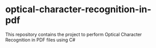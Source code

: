# optical-character-recognition-in-pdf
This repository contains the project to perform Optical Character Recognition in PDF files using C#
